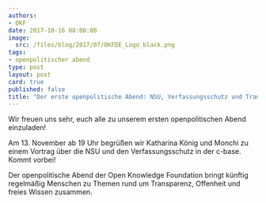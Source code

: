 ```yaml
---
authors: 
- OKF
date: 2017-10-16 08:00:00
image:
  src: /files/blog/2017/07/OKFDE_Logo_black.png
tags:
- openpolitischer abend
type: post
layout: post
card: true
published: false
title: "Der erste openpolitische Abend: NSU, Verfassungsschutz und Transparenz" 
---
```


Wir freuen uns sehr, euch alle zu unserem ersten openpolitischen Abend einzuladen! 

Am 13. November ab 19 Uhr begrüßen wir Katharina König und Monchi zu einem Vortrag über die NSU und den Verfassungsschutz in der c-base. Kommt vorbei!

Der openpolitische Abend der Open Knowledge Foundation bringt künftig regelmäßig Menschen zu Themen rund um Transparenz, Offenheit und freies Wissen zusammen. 
